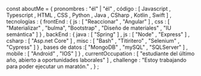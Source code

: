 const  aboutMe  =  { 
   pronombres : "él"  |  "él" , 
   código : [ Javascript ,  Typescript ,  HTML ,  CSS ,  Python ,  Java ,  CSharp ,  Kotlin ,  Swift ] , 
   tecnologías : { 
      frontEnd : { 
         js : [ "Reaccionar" ,  "Angular" ] , 
         css : [ "Materializar" ,  "bulma",  "Bootstrap" ,  "Diseño de materiales" ,  "IU semántica" ] 
      } , 
      backEnd : { 
         java : [ "Spring" ] , 
         js : [ "Node" ,  "Express" ] , 
         csharp : [ "Asp.net Core" ] , 
         misc : [ "Bash" ,  "Titiritero" ,  "Selenium" ,  "Cypress" ] 
      } , bases de 
      datos :[ "MongoDB" , "mySQL" ,  "SQLServer" ] , 
      mobile : [ "Android" ,  "IOS" ] 
   } , 
   currentOccupation : [ "estudiante del último año, abierto a oportunidades laborales" ] , 
   challenge : "Estoy trabajando para poder ejecutar un maratón." , 
} ;
